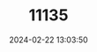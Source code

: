 ---
title: "11135"
category: "Laephotis angolensis"
draft: false
date: 2024-02-22 13:03:50
languages:
  English: ["Angolan Long-eared Bat"]
---